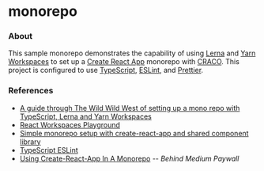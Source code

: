 # monorepo

### About
This sample monorepo demonstrates the capability of using [Lerna](https://github.com/lerna/lerna) and [Yarn](https://github.com/yarnpkg/yarn) [Workspaces](https://classic.yarnpkg.com/en/docs/workspaces) to set up a [Create React App](https://github.com/facebook/create-react-app) monorepo with [CRACO](https://github.com/gsoft-inc/craco). This project is configured to use [TypeScript](https://github.com/microsoft/TypeScript), [ESLint](https://github.com/eslint/eslint), and [Prettier](https://github.com/prettier/prettier).

### References
* [A guide through The Wild Wild West of setting up a mono repo with TypeScript, Lerna and Yarn Workspaces](https://medium.com/ah-technology/a-guide-through-the-wild-wild-west-of-setting-up-a-mono-repo-with-typescript-lerna-and-yarn-ed6a1e5467a)
* [React Workspaces Playground](https://github.com/react-workspaces/react-workspaces-playground)
* [Simple monorepo setup with create-react-app and shared component library](https://jibin.tech/monorepo-with-create-react-app/)
* [TypeScript ESLint](https://github.com/typescript-eslint/typescript-eslint)
* [Using Create-React-App In A Monorepo](https://medium.com/frontend-digest/using-create-react-app-in-a-monorepo-a4e6f25be7aa) -- *Behind Medium Paywall*
